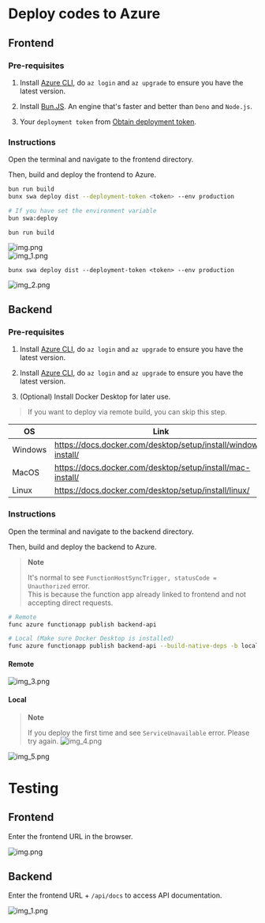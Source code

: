 # Deploy codes to Azure

## Frontend

### Pre-requisites

1. Install [Azure CLI](https://learn.microsoft.com/en-us/cli/azure/install-azure-cli), do `az login` and `az upgrade` to
   ensure you have the latest version.

2. Install [Bun.JS](https://bun.js). An engine that's faster and better than `Deno` and `Node.js`.

3. Your `deployment token` from [Obtain deployment token](1_Configure.md#obtain-deployment-token).

### Instructions

Open the terminal and navigate to the frontend directory.

Then, build and deploy the frontend to Azure.

```bash
bun run build
bunx swa deploy dist --deployment-token <token> --env production

# If you have set the environment variable
bun swa:deploy
```

`bun run build`

![img.png](img/step_2/img.png)
\
![img_1.png](img/step_2/img_1.png)

`bunx swa deploy dist --deployment-token <token> --env production`

![img_2.png](img/step_2/img_2.png)

## Backend

### Pre-requisites

1. Install [Azure CLI](https://learn.microsoft.com/en-us/cli/azure/install-azure-cli), do `az login` and `az upgrade` to
   ensure you have the latest version.

2. Install [Azure CLI](https://learn.microsoft.com/en-us/cli/azure/install-azure-cli), do `az login` and `az upgrade` to
   ensure you have the latest version.

3. (Optional) Install Docker Desktop for later use.

> If you want to deploy via remote build, you can skip this step.

| OS      | Link                                                           |
|---------|----------------------------------------------------------------|
| Windows | https://docs.docker.com/desktop/setup/install/windows-install/ |
| MacOS   | https://docs.docker.com/desktop/setup/install/mac-install/     |
| Linux   | https://docs.docker.com/desktop/setup/install/linux/           |

### Instructions

Open the terminal and navigate to the backend directory.

Then, build and deploy the backend to Azure.

> **Note**
> 
> It's normal to see `FunctionHostSyncTrigger, statusCode = Unauthorized` error.
> \
> This is because the function app already linked to frontend and not accepting direct requests.

```bash
# Remote
func azure functionapp publish backend-api

# Local (Make sure Docker Desktop is installed)
func azure functionapp publish backend-api --build-native-deps -b local
```

#### Remote

![img_3.png](img/step_2/img_3.png)

#### Local

> **Note**
> 
> If you deploy the first time and see `ServiceUnavailable` error. Please try again.
> ![img_4.png](img/step_2/img_4.png)

![img_5.png](img/step_2/img_5.png)

# Testing

## Frontend

Enter the frontend URL in the browser.

![img.png](img/step_2/img_6.png)

## Backend

Enter the frontend URL + `/api/docs` to access API documentation.

![img_1.png](img/step_2/img_7.png)
